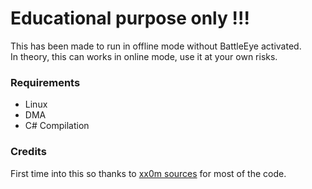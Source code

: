 # Educational purpose only !!!

This has been made to run in offline mode without BattleEye activated.  
In theory, this can works in online mode, use it at your own risks.

### Requirements
- Linux
- DMA
- C# Compilation

### Credits

First time into this so thanks to [xx0m sources](https://github.com/xx0m/EFT-DMA-Radar-v2) for most of the code.